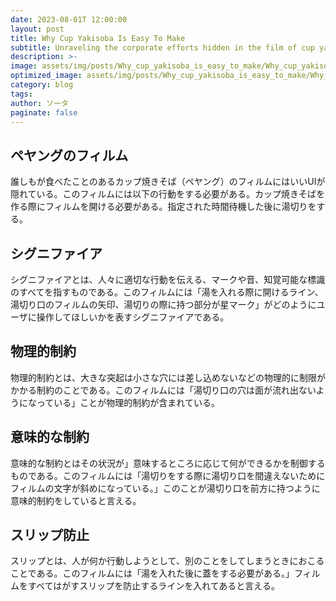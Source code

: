 ```yaml
---
date: 2023-08-01T 12:00:00
layout: post
title: Why Cup Yakisoba Is Easy To Make
subtitle: Unraveling the corporate efforts hidden in the film of cup yakisoba
description: >-
image: assets/img/posts/Why_cup_yakisoba_is_easy_to_make/Why_cup_yakisoba_is_easy_to_make.jpg
optimized_image: assets/img/posts/Why_cup_yakisoba_is_easy_to_make/Why_cup_yakisoba_is_easy_to_make_resized_thumbnail.jpg
category: blog
tags: 
author: ソータ
paginate: false
---
```


## ペヤングのフィルム

誰しもが食べたことのあるカップ焼きそば（ペヤング）のフィルムにはいいUIが隠れている。このフィルムには以下の行動をする必要がある。カップ焼きそばを作る際にフィルムを開ける必要がある。指定された時間待機した後に湯切りをする。


## シグニファイア

シグニファイアとは、人々に適切な行動を伝える、マークや音、知覚可能な標識のすべてを指すものである。このフィルムには「湯を入れる際に開けるライン、湯切り口のフィルムの矢印、湯切りの際に持つ部分が星マーク」がどのようにユーザに操作してほしいかを表すシグニファイアである。


## 物理的制約

物理的制約とは、大きな突起は小さな穴には差し込めないなどの物理的に制限がかかる制約のことである。このフィルムには「湯切り口の穴は面が流れ出ないようになっている」ことが物理的制約が含まれている。

## 意味的な制約

意味的な制約とはその状況が」意味するところに応じて何ができるかを制御するものである。このフィルムには「湯切りをする際に湯切り口を間違えないためにフィルムの文字が斜めになっている。」このことが湯切り口を前方に持つように意味的制約をしていると言える。

## スリップ防止

スリップとは、人が何か行動しようとして、別のことをしてしまうときにおこることである。このフィルムには「湯を入れた後に蓋をする必要がある。」フィルムをすべてはがすスリップを防止するラインを入れてあると言える。
